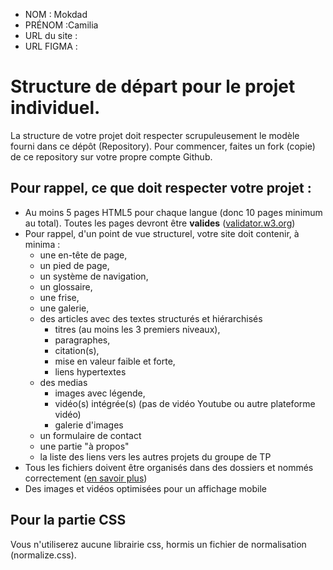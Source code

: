 - NOM : Mokdad
- PRÉNOM :Camilia
- URL du site :
- URL FIGMA :

# Structure de départ pour le projet individuel.

La structure de votre projet doit respecter scrupuleusement le modèle fourni dans ce dépôt (Repository).
Pour commencer, faites un fork (copie) de ce repository sur votre propre compte Github. 


## Pour rappel, ce que doit respecter votre projet :
- Au moins 5 pages HTML5 pour chaque langue (donc 10 pages minimum au total). Toutes les pages devront être **valides** ([validator.w3.org](https://validator.w3.org/)) 
- Pour rappel, d'un point de vue structurel, votre site doit contenir, à minima :
  - une en-tête de page,
  - un pied de page,
  - un système de navigation,
  - un glossaire,
  - une frise,
  - une galerie,
  - des articles avec des textes structurés et hiérarchisés
    - titres (au moins les 3 premiers niveaux),
    - paragraphes,
    - citation(s),
    - mise en valeur faible et forte,
    - liens hypertextes
  - des medias
    - images avec légende,
    - vidéo(s) intégrée(s) (pas de vidéo Youtube ou autre plateforme vidéo)
    - galerie d'images
  - un formulaire de contact
  - une partie "à propos"
  - la liste des liens vers les autres projets du groupe de TP
- Tous les fichiers doivent être organisés dans des dossiers et nommés correctement ([en savoir plus](https://2associes.com/conventions-de-nomenclature-de-fichiers/))
- Des images et vidéos optimisées pour un affichage mobile
 

## Pour la partie CSS
Vous n'utiliserez aucune librairie css, hormis un fichier de normalisation (normalize.css).
